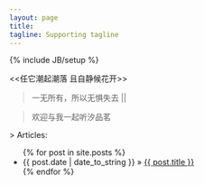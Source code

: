 ```yaml
---
layout: page
title: 
tagline: Supporting tagline
---
```

{% include JB/setup %}

<<任它潮起潮落 且自静候花开>>     
                  
               


> 一无所有，所以无惧失去 ||    
 
> 欢迎与我一起听汐品茗    



			
			


\> Articles:

<ul class="posts">
  {% for post in site.posts %}
    <li><span>{{ post.date | date_to_string }}</span> &raquo; <a href="{{ BASE_PATH }}{{ post.url }}">{{ post.title }}</a></li>
  {% endfor %}
</ul>
